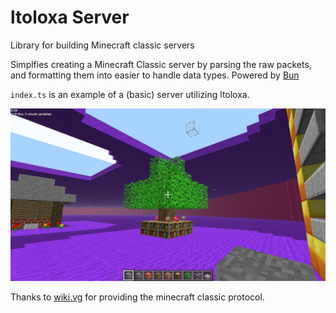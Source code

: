# ltoloxa Server
Library for building Minecraft classic servers

Simplfies creating a Minecraft Classic server by parsing the raw packets, and formatting them into easier to handle data types. Powered by [Bun](https://bun.sh)

`index.ts` is an example of a (basic) server utilizing ltoloxa.

![Example of a minigame server](./assets/minigame.png)


Thanks to [wiki.vg](https://wiki.vg/Classic_Protocol) for providing the minecraft classic protocol.
